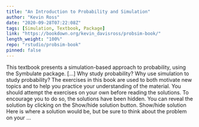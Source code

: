 ```yaml
---
title: "An Introduction to Probability and Simulation"
author: "Kevin Ross"
date: "2020-09-28T07:22:08Z"
tags: [Simulation, Textbook, Package]
link: "https://bookdown.org/kevin_davisross/probsim-book/"
length_weight: "100%"
repo: "rstudio/probsim-book"
pinned: false
---
```


This textbook presents a simulation-based approach to probability, using the Symbulate package. [...] Why study probability? Why use simulation to study probability? The exercises in this book are used to both motivate new topics and to help you practice your understanding of the material. You should attempt the exercises on your own before reading the solutions. To encourage you to do so, the solutions have been hidden. You can reveal the solution by clicking on the Show/hide solution button. Show/hide solution Here is where a solution would be, but be sure to think about the problem on your  ...
